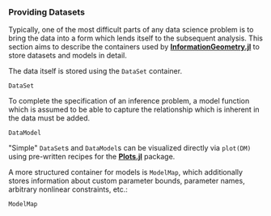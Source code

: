 
### Providing Datasets

Typically, one of the most difficult parts of any data science problem is to bring the data into a form which lends itself to the subsequent analysis.
This section aims to describe the containers used by [**InformationGeometry.jl**](https://github.com/RafaelArutjunjan/InformationGeometry.jl) to store datasets and models in detail.

The data itself is stored using the `DataSet` container.
```@docs
DataSet
```

To complete the specification of an inference problem, a model function which is assumed to be able to capture the relationship which is inherent in the data must be added.

```@docs
DataModel
```

"Simple" `DataSet`s and `DataModel`s can be visualized directly via `plot(DM)` using pre-written recipes for the [**Plots.jl**](https://github.com/JuliaPlots/Plots.jl) package.


A more structured container for models is `ModelMap`, which additionally stores information about custom parameter bounds, parameter names, arbitrary nonlinear constraints, etc.:
```@docs
ModelMap
```
